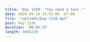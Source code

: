 ```yaml
---
title: 'Day 1338: "You need a test."'
date: 2020-09-18 14:52:00 -07:00
file: "/uploads/Day-1338.mp3"
post: Day 1338
duration: '00:05:25'
length: 4685230
---
```


